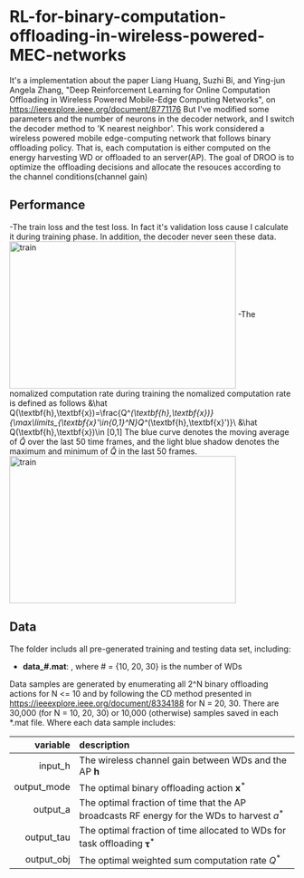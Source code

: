 # RL-for-binary-computation-offloading-in-wireless-powered-MEC-networks
It's a implementation about the paper Liang Huang, Suzhi Bi, and Ying-jun Angela Zhang, "Deep Reinforcement Learning for Online Computation Offloading in Wireless Powered Mobile-Edge Computing Networks", on https://ieeexplore.ieee.org/document/8771176
But I've modified some parameters and the number of neurons in the decoder network, and I switch the decoder method to 'K nearest neighbor'.
This work considered a wireless powered mobile edge-computing network that follows binary offloading policy. That is, each computation is either computed on the energy harvesting WD or offloaded to an server(AP). The goal of DROO is to optimize the offloading decisions and allocate the resouces according to the channel conditions(channel gain)

## Performance
-The train loss and the test loss. In fact it's validation loss cause I calculate it during training phase. In addition, the decoder never seen these data.
<img src="https://github.com/jordan8409212/RL-for-binary-computation-offloading-in-wireless-powered-MEC-networks/blob/master/result/Training%20and%20test%20loss%20separately.jpeg" width = "400" height = "260" alt="train" 
align=center>
-The nomalized computation rate during training 
the nomalized computation rate is defined as follows
&\hat Q(\textbf{h},\textbf{x})=\frac{Q^*(\textbf{h},\textbf{x})}{\max\limits_{\textbf{x}'\in\{0,1\}^N}Q^*(\textbf{h},\textbf{x}')}\\
&\hat Q(\textbf{h},\textbf{x})\in [0,1]
The blue curve denotes the moving average of $\hat{Q}$ over the last 50 time frames, and the
light blue shadow denotes the maximum and minimum of $\hat{Q}$ in the last 50 frames.
<img src="https://github.com/jordan8409212/RL-for-binary-computation-offloading-in-wireless-powered-MEC-networks/blob/master/result/Normalized%20computation%20rate(training).jpeg" width = "400" height = "260" alt="train" 
align=center>
## Data 
The folder includs all pre-generated training and testing data set, including:

- **data_#.mat**: , where # = {10, 20, 30} is the number of WDs

Data samples are generated by enumerating all 2^N binary offloading actions for N <= 10 and by following the CD method presented in https://ieeexplore.ieee.org/document/8334188 for N = 20, 30. There are 30,000 (for N = 10, 20, 30) or 10,000 (otherwise) samples saved in each \*.mat file. Where each data sample includes:

|      variable          |    description            |
|------------------------:|:-----------------------|
|     input_h           |  The wireless channel gain between WDs and the AP   $\mathbf{h}$        |         
|     output_mode        |  The optimal binary offloading action  $\mathbf{x}^*$      |    
|      output_a           | The optimal fraction of time that the AP broadcasts RF energy for the WDs to harvest  $a^*$ |    
|    output_tau         | The optimal fraction of time allocated to WDs for task offloading $\mathbf{\tau}^*$|    
|      output_obj         | The optimal weighted sum computation rate $Q^*$   |   



